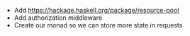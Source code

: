 - Add https://hackage.haskell.org/package/resource-pool
- Add authorization middleware
- Create our monad so we can store more state in requests